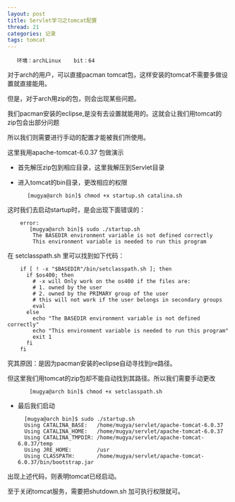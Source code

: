 ```yaml
---
layout: post
title: Servlet学习之tomcat配置
thread: 21
categories: 记录
tags: tomcat
---
```



       环境：archLinux    bit：64

  对于arch的用户，可以直接pacman tomcat包，这样安装的tomcat不需要多做设置就直接能用。  
  
  但是，对于arch用zip的包，则会出现某些问题。  
  
  我们pacman安装的eclipse,是没有去设置就能用的。这就会让我们用tomcat的zip包会出部分问题
  
  所以我们则需要进行手动的配置才能被我们所使用。
  
  这里我用apache-tomcat-6.0.37 包做演示
  
- 首先解压zip包到相应目录，这里我解压到Servlet目录  

- 进入tomcat的bin目录，更改相应的权限   

	     [mugya@arch bin]$ chmod +x startup.sh catalina.sh
          
这时我们去启动startup时，是会出现下面错误的：

        error:
           [mugya@arch bin]$ sudo ./startup.sh 
			The BASEDIR environment variable is not defined correctly
			This environment variable is needed to run this program
			
在 setclasspath.sh 里可以找到如下代码：  

		if [ ! -x "$BASEDIR"/bin/setclasspath.sh ]; then
		  if $os400; then
		    # -x will Only work on the os400 if the files are:
		    # 1. owned by the user
		    # 2. owned by the PRIMARY group of the user
		    # this will not work if the user belongs in secondary groups
		    eval
		  else
		    echo "The BASEDIR environment variable is not defined correctly"
		    echo "This environment variable is needed to run this program"
		    exit 1
		  fi
		fi

究其原因：是因为pacman安装的eclipse自动寻找到jre路径。  
    
但这里我们用tomcat的zip包却不能自动找到其路径。所以我们需要手动更改
    
           [mugya@arch bin]$ chmod +x setclasspath.sh 

- 最后我们启动  

        [mugya@arch bin]$ sudo ./startup.sh 
        Using CATALINA_BASE:   /home/mugya/servlet/apache-tomcat-6.0.37
        Using CATALINA_HOME:   /home/mugya/servlet/apache-tomcat-6.0.37
        Using CATALINA_TMPDIR: /home/mugya/servlet/apache-tomcat-6.0.37/temp
        Using JRE_HOME:        /usr
        Using CLASSPATH:       /home/mugya/servlet/apache-tomcat-6.0.37/bin/bootstrap.jar

出现上述代码，则表明tomcat已经启动。

至于关闭tomcat服务，需要把shutdown.sh 加可执行权限就可。






